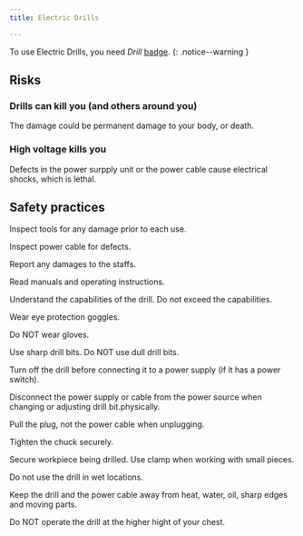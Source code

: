 ```yaml
---
title: Electric Drills

---
```


To use Electric Drills, you need _Drill_ [badge](../../badges/).
{: .notice--warning }

## Risks

### Drills can kill you (and others around you)

The damage could be permanent damage to your body, or death.

### High voltage kills you

Defects in the power surpply unit or the power cable cause electrical shocks,
which is lethal.

## Safety practices

Inspect tools for any damage prior to each use.

Inspect power cable for defects.

Report any damages to the staffs.

Read manuals and operating instructions.

Understand the capabilities of the drill. Do not exceed the capabilities.

Wear eye protection goggles.

Do NOT wear gloves.

Use sharp drill bits. Do NOT use dull drill bits.

Turn off the drill before connecting it to a power supply (if it has a power
switch).

Disconnect the power supply or cable from the power source when changing or
adjusting drill bit.physically.

Pull the plug, not the power cable when unplugging.

Tighten the chuck securely.

Secure workpiece being drilled. Use clamp when working with small pieces.

Do not use the drill in wet locations.

Keep the drill and the power cable away from heat, water, oil, sharp edges and
moving parts.

Do NOT operate the drill at the higher hight of your chest.

